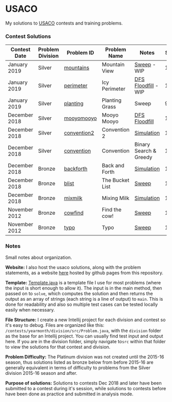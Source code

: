 # USACO

My solutions to [USACO](http://usaco.org) contests and training problems.

### Contest Solutions

| Contest Date | Problem Division | Problem ID | Problem Name | Notes | Score |
|---|---|---|---|---|---|
| January 2019 | Silver | [mountains](/contests/2019jan/silver/src/mooyomooyo.java)| Mountain View | [Sweep](https://usaco.jeffkmeng.com/contests/2019jan/silver/mountains.html) - WIP| 10/10 |
| January 2019 | Silver | [perimeter](/contests/2019jan/silver/src/convention2.java)| Icy Perimeter | [DFS Floodfill](https://usaco.jeffkmeng.com/contests/2019jan/silver/perimeter.html) - WIP | 10/10 |
| January 2019 | Silver | [planting](/contests/2019jan/silver/src/convention.java)| Planting Grass | Sweep | 9/10 |
| December 2018 | Silver | [mooyomooyo](/contests/2018dec/silver/src/mooyomooyo.java)| Mooyo Mooyo | [DFS Floodfill](https://usaco.jeffkmeng.com/contests/2018dec/silver/mooyomooyo.html) | 10/10 |
| December 2018 | Silver | [convention2](/contests/2018dec/silver/src/convention2.java)| Convention 2 | [Simulation](https://usaco.jeffkmeng.com/contests/2018dec/silver/convention2.html) | 10/10 |
| December 2018 | Silver | [convention](/contests/2018dec/silver/src/convention.java)| Convention | Binary Search & Greedy | 1/10 |
| December 2018 | Bronze | [backforth](/contests/2018dec/bronze/src/mixmilk.java)| Back and Forth | [Simulation](https://usaco.jeffkmeng.com/contests/2018dec/bronze/backforth.html) | 10/10 |
| December 2018 | Bronze | [blist](/contests/2018dec/bronze/src/mixmilk.java)| The Bucket List | [Sweep](https://usaco.jeffkmeng.com/contests/2018dec/bronze/blist.html) | 10/10 |
| December 2018 | Bronze | [mixmilk](/contests/2018dec/bronze/src/mixmilk.java)| Mixing Milk | [Simulation](https://usaco.jeffkmeng.com/contests/2018dec/bronze/mixmilk.html) | 10/10 |
| November 2012 | Bronze | [cowfind](/contests/2012nov/bronze/src/Cowfind.java)| Find the cow! | [Sweep](https://usaco.jeffkmeng.com/contests/2012nov/bronze/cowfind.html) | 10/10 |
| November 2012 | Bronze | [typo](/contests/2012nov/bronze/src/Typo.java)| Typo | [Sweep](https://usaco.jeffkmeng.com/contests/2012nov/bronze/typo.html) | 10/10 |


### Notes

Small notes about organization.

**Website:** I also host the usaco solutions, along with the problem
statements, as a website [here](https://usaco.jeffkmeng.com) hosted
by github pages from this repository.

**Template:** [Template.java](/Template.java) is a template file I use
for most problems (where the input is short enough to allow it). The input is
in the main method, then passed on to `solve`, which computes the solution
and then returns the output as an array of strings (each
string is a line of output) to `main`. This is done for readability and 
also so multiple test cases can be tested locally easily when necessary.

**File Structure:** I create a new Intellij project for each division and contest
so it's easy to debug. Files are organized like this:
`/contests/yearmonth/division/src/Problem.java`, with the   `division`
folder as the base for an Intellij project. You can usually find
 test input and output here. If you are in the division folder,
simply navigate to`src` within that folder
to view the solutions for that contest and division.

**Problem Difficulty:** The Platinum division was not created until the 2015-16 season,
thus solutions listed as bronze below from before 2015-16 are 
generally equivalent in terms of difficulty to problems 
from the Silver division 2015-16 season and after.

**Purpose of solutions:** Solutions to contests Dec 2018 and later
 have been submitted to a contest during it's session, 
 while solutions to contests before have been done as 
 practice and submitted in analysis mode.
